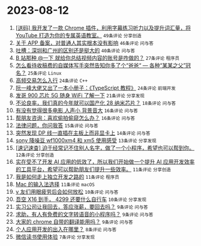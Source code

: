 # 2023-08-12

1. [[送码] 我开发了一款 Chrome 插件，利用字幕练习听力以及提升词汇量，将 YouTube 打造为你的专属英语教室。](https://www.v2ex.com/t/964624) `49条评论` `分享创造`
1. [关于 APP 备案，对普通人其实根本没有影响](https://www.v2ex.com/t/964721) `46条评论` `问与答`
1. [吐槽：深圳和广州的区别还是挺大的](https://www.v2ex.com/t/964638) `40条评论` `问与答`
1. [B 站那种 @一下 就给你总结视频内容的账号是咋做的？](https://www.v2ex.com/t/964642) `27条评论` `程序员`
1. [怎么看待收稿费的自媒体写手突然告知你多了个“爸爸“ — 各种“某某之父”冠名？](https://www.v2ex.com/t/964697) `25条评论` `Linux`
1. [高频交易怎么入行](https://www.v2ex.com/t/964634) `24条评论` `C++`
1. [阮一峰大佬又出了一本小册子：《TypeScript 教程》](https://www.v2ex.com/t/964635) `24条评论` `前端开发`
1. [发哥 900 芯片 5G 随身 WiFi 了解一下](https://www.v2ex.com/t/964709) `21条评论` `分享发现`
1. [不论良率，我们真的今年就可以国产化 28 纳米芯片？](https://www.v2ex.com/t/964701) `18条评论` `问与答`
1. [有没有觉得很多电影 人声小 背景音大](https://www.v2ex.com/t/964661) `16条评论` `问与答`
1. [帮朋友咨询：喜欢偷拍偷窥怎么办？](https://www.v2ex.com/t/964652) `16条评论` `问与答`
1. [法律问题，你问我答](https://www.v2ex.com/t/964708) `15条评论` `问与答`
1. [突然发现 DP 线一直插在主板上而非显卡上](https://www.v2ex.com/t/964733) `14条评论` `问与答`
1. [sony 降噪豆 wf1000xm4 和 xm5 使用感受](https://www.v2ex.com/t/964654) `13条评论` `分享发现`
1. [[速记速查] 迫于经常记不住别人名字，做了一个小程序，希望也可以帮到你。](https://www.v2ex.com/t/964730) `12条评论` `分享创造`
1. [实在受不了开发 AI 应用的低效了，所以我们开始做一个提升 AI 应用开发效率的工具平台，希望可以帮助朋友们提升一些效率。](https://www.v2ex.com/t/964715) `11条评论` `分享创造`
1. [我是如何走上独立开发之路的](https://www.v2ex.com/t/964695) `11条评论` `程序员`
1. [Mac 的输入法选择](https://www.v2ex.com/t/964645) `11条评论` `macOS`
1. [v 友们用眼疲劳后会如何放松](https://www.v2ex.com/t/964713) `10条评论` `问与答`
1. [吾空 X16 到手， 4299 还要什么自行车](https://www.v2ex.com/t/964662) `10条评论` `分享发现`
1. [实习公司让我回去，答应涨薪，要回去吗？](https://www.v2ex.com/t/964706) `9条评论` `问与答`
1. [求助，有人有免费的文字转语音的小程序吗？](https://www.v2ex.com/t/964648) `9条评论` `问与答`
1. [大家的 chrome 自带的翻译能用吗？](https://www.v2ex.com/t/964622) `9条评论` `问与答`
1. [个人应用开发的出入在哪里？](https://www.v2ex.com/t/964726) `8条评论` `问与答`
1. [微信读书使用体验](https://www.v2ex.com/t/964657) `7条评论` `分享发现`
